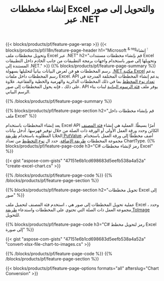 ﻿---
title: إنشاء مخططات Excel والتحويل إلى صور عبر .NET
url: /ar/net/chart/
description: C# شفرة المصدر لرسم وتحويل مخطط أو رسم تخطيطي في Microsoft Excel باستخدام .NET Library. 
---
{{< blocks/products/pf/feature-page-wrap >}}
{{< blocks/products/pf/i18n/feature-page-header h1="Microsoft <sup> & reg؛ </sup> إنشاء وتحويل مخططات ملف Excel عبر .NET" h2="قم بإنشاء مخططات مستندات Excel وتحويلها إلى صور باستخدام واجهات برمجة التطبيقات من جانب الخادم داخل التطبيقات المستندة إلى .NET." >}}
{{% blocks/products/pf/feature-page-summary %}}
رسم المخططات هو فن لعرض البيانات بيانياً لتحليلها بسهولة. [.NET مكتبة Excel](/cells/net/) يدعم رسم المخططات داخل ملفات Excel. API يدعم إنشاء المخططات المختلفة المدرجة في [تعداد نوع المخطط](https://apireference.aspose.com/cells/net/aspose.cells.charts/charttype) بما في ذلك المخططات الدائرية والهرمية والخطية والفقاعية. علاوة على ذلك ، فإنه يحول المخططات إلى صور. API يوفر ملف [فئة الرسوم البيانية](https://apireference.aspose.com/cells/net/aspose.cells.charts) لبنات بناء الرسم البياني.

{{% /blocks/products/pf/feature-page-summary %}}

{{% blocks/products/pf/feature-page-section h2="قم بإنشاء مخططات داخل ملف Excel" %}}

يعد إنشاء المخططات باستخدام Excel API أمرًا بسيطًا. العملية هي إنشاء [فئة المصنف](https://apireference.aspose.com/cells/net/aspose.cells/workbook) الكائن وحدد ورقة العمل الأولى أو الورقة ذات الصلة من خلال توفير فهرسها. أدخل بيانات الخلايا المطلوبة باستخدام [طريقة PutValue](https://apireference.aspose.com/cells/net/aspose.cells/cell/methods/putvalue/index). أضف مخططًا إلى ورقة العمل باستخدام مجموعة المخططات [طريقة الإضافة](https://apireference.aspose.com/cells/net/aspose.cells.charts/chartcollection/methods/add). حدد ال [نوع التخطيط](https://apireference.aspose.com/cells/net/aspose.cells.charts/charttype) من تعداد ChartType.
{{% blocks/products/pf/feature-page-code h3="C# رمز لإنشاء مخططات Excel" %}}

{{< gist "aspose-com-gists" "47151e6b1cd698683d5eefb538a4a52a" "create-excel-chart.cs" >}}

{{% /blocks/products/pf/feature-page-code %}}
{{% /blocks/products/pf/feature-page-section %}}


{{% blocks/products/pf/feature-page-section h2="تحويل مخططات Excel إلى صور" %}}

عملية تحويل المخططات إلى صور هي ، استخدم فئة المصنف لتحميل ملف Excel ، وحدد مجموعة العمل ذات الصلة التي تحتوي على المخططات واستدعاء [طريقة ToImage](https://apireference.aspose.com/cells/net/aspose.cells.charts.chart/toimage/methods/7) للتحويل.

{{% blocks/products/pf/feature-page-code h3="C# رمز لتحويل مخطط Excel إلى صورة" %}}

{{< gist "aspose-com-gists" "47151e6b1cd698683d5eefb538a4a52a" "convert-xlsx-file-chart-to-images.cs" >}}

{{% /blocks/products/pf/feature-page-code %}}
{{% /blocks/products/pf/feature-page-section %}}

{{< blocks/products/pf/feature-page-options formats="all" afterslug="Chart Conversion" >}}